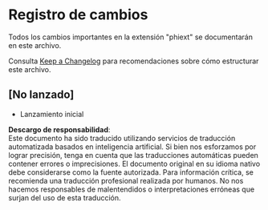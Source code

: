 # Registro de cambios

Todos los cambios importantes en la extensión "phiext" se documentarán en este archivo.

Consulta [Keep a Changelog](http://keepachangelog.com/) para recomendaciones sobre cómo estructurar este archivo.

## [No lanzado]

- Lanzamiento inicial

**Descargo de responsabilidad**:  
Este documento ha sido traducido utilizando servicios de traducción automatizada basados en inteligencia artificial. Si bien nos esforzamos por lograr precisión, tenga en cuenta que las traducciones automáticas pueden contener errores o imprecisiones. El documento original en su idioma nativo debe considerarse como la fuente autorizada. Para información crítica, se recomienda una traducción profesional realizada por humanos. No nos hacemos responsables de malentendidos o interpretaciones erróneas que surjan del uso de esta traducción.